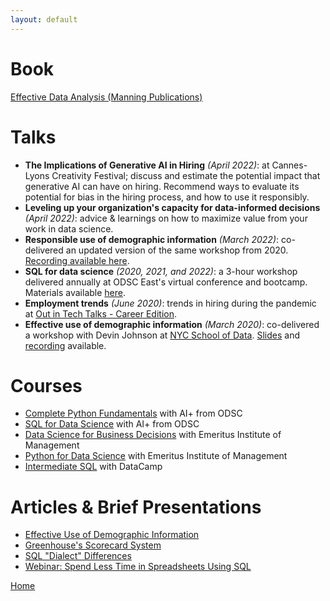 ```yaml
---
layout: default
---
```


# Book

[Effective Data Analysis (Manning Publications)](https://www.manning.com/books/effective-data-analysis)


# Talks

- **The Implications of Generative AI in Hiring** _(April 2022)_: at Cannes-Lyons Creativity Festival; discuss and estimate the potential impact that generative AI can have on hiring. Recommend ways to evaluate its potential for bias in the hiring process, and how to use it responsibly.
- **Leveling up your organization's capacity for data-informed decisions** _(April 2022)_: advice & learnings on how to maximize value from your work in data science.
- **Responsible use of demographic information** _(March 2022)_: co-delivered an updated version of the same workshop from 2020. [Recording available here](https://youtu.be/1Uc6OKPN4Rw).
- **SQL for data science** _(2020, 2021, and 2022)_: a 3-hour workshop delivered annually at ODSC East's virtual conference and bootcamp. Materials available [here](https://github.com/mona-kay/odsc-sql-for-data-science).
- **Employment trends** _(June 2020)_: trends in hiring during the pandemic at [Out in Tech Talks - Career Edition](https://outintechtalks.splashthat.com/).
- **Effective use of demographic information** _(March 2020)_: co-delivered a workshop with Devin Johnson at [NYC School of Data](https://www.schoolofdata.nyc/). [Slides](/files/demographic_info.pdf) and [recording](https://www.youtube.com/watch?v=0EdsYzzndsw&t) available.


# Courses

- [Complete Python Fundamentals](https://aiplus.odsc.com/courses/complete-python-fundamentals) with AI+ from ODSC
- [SQL for Data Science](https://aiplus.odsc.com/courses/sql-for-data-science)  with AI+ from ODSC
- [Data Science for Business Decisions](https://execed.alliancembs.manchester.ac.uk/data-science?utm_content=University&utm_term=Alliance-Manchester-Business-School&utm_campaign=direct_EmWebsite_University_Alliance-Manchester-Business-School) with Emeritus Institute of Management
- [Python for Data Science](https://emeritus.org/management-certificate-programs/python-for-data-science/) with Emeritus Institute of Management
- [Intermediate SQL](https://www.datacamp.com/courses/intermediate-sql) with DataCamp


# Articles & Brief Presentations

- [Effective Use of Demographic Information](https://medium.com/in-the-weeds/effective-use-of-demographic-information-e2b61a90f38)
- [Greenhouse's Scorecard System](https://medium.com/in-the-weeds/greenhouses-scorecard-rating-system-d66eb16d4306)
- [SQL "Dialect" Differences](https://www.datacamp.com/community/blog/sql-differences)
- [Webinar: Spend Less Time in Spreadsheets Using SQL](https://www.youtube.com/watch?v=ZfWRdQwbd4Q)

[Home](./)
